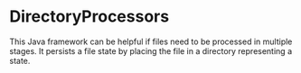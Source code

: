 DirectoryProcessors
===================

This Java framework can be helpful if files need to be processed in multiple stages. 
It persists a file state by placing the file in a directory representing a state.
